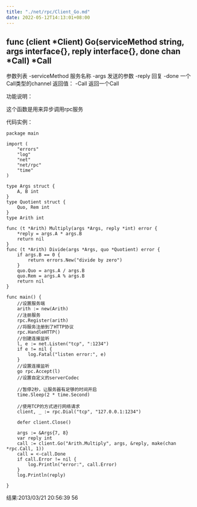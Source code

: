 ```yaml
---
title: "./net/rpc/Client_Go.md"
date: 2022-05-12T14:13:01+08:00
---
```

## func (client *Client) Go(serviceMethod string, args interface{}, reply interface{}, done chan *Call) *Call

参数列表
-serviceMethod 服务名称
-args 发送的参数
-reply 回复
-done 一个Call类型的channel
返回值：
-Call 返回一个Call

功能说明：

这个函数是用来异步调用rpc服务

代码实例：

    package main

    import (
        "errors"
        "log"
        "net"
        "net/rpc"
        "time"
    )

    type Args struct {
        A, B int
    }
    type Quotient struct {
        Quo, Rem int
    }
    type Arith int

    func (t *Arith) Multiply(args *Args, reply *int) error {
        *reply = args.A * args.B
        return nil
    }
    func (t *Arith) Divide(args *Args, quo *Quotient) error {
        if args.B == 0 {
            return errors.New("divide by zero")
        }
        quo.Quo = args.A / args.B
        quo.Rem = args.A % args.B
        return nil
    }

    func main() {
        //设置服务端
        arith := new(Arith)
        //注册服务
        rpc.Register(arith)
        //将服务注册到了HTTP协议
        rpc.HandleHTTP()
        //创建连接监听
        l, e := net.Listen("tcp", ":1234")
        if e != nil {
            log.Fatal("listen error:", e)
        }
        //设置连接监听
        go rpc.Accept(l)
        //设置自定义的serverCodec

        //暂停2秒，让服务器有足够的时间开启
        time.Sleep(2 * time.Second)

        //使用TCP的方式进行网络请求
        client, _ := rpc.Dial("tcp", "127.0.0.1:1234")

        defer client.Close()

        args := &Args{7, 8}
        var reply int
        call := client.Go("Arith.Multiply", args, &reply, make(chan *rpc.Call, 1))
        call = <-call.Done
        if call.Error != nil {
            log.Println("error:", call.Error)
        }
        log.Println(reply)

    }






结果:2013/03/21 20:56:39 56

